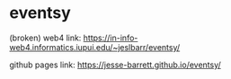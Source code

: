 # eventsy
 
(broken) web4 link: https://in-info-web4.informatics.iupui.edu/~jeslbarr/eventsy/

github pages link: https://jesse-barrett.github.io/eventsy/

